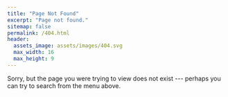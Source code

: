 ```yaml
---
title: "Page Not Found"
excerpt: "Page not found."
sitemap: false
permalink: /404.html
header:
  assets_image: assets/images/404.svg
  max_width: 16
  max_height: 9
---
```


Sorry, but the page you were trying to view does not exist --- perhaps you can try to search from the menu above.